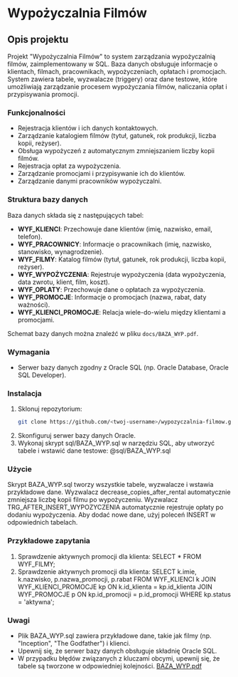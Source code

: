 # Wypożyczalnia Filmów

## Opis projektu
Projekt "Wypożyczalnia Filmów" to system zarządzania wypożyczalnią filmów, zaimplementowany w SQL. Baza danych obsługuje informacje o klientach, filmach, pracownikach, wypożyczeniach, opłatach i promocjach. System zawiera tabele, wyzwalacze (triggery) oraz dane testowe, które umożliwiają zarządzanie procesem wypożyczania filmów, naliczania opłat i przypisywania promocji.

### Funkcjonalności
- Rejestracja klientów i ich danych kontaktowych.
- Zarządzanie katalogiem filmów (tytuł, gatunek, rok produkcji, liczba kopii, reżyser).
- Obsługa wypożyczeń z automatycznym zmniejszaniem liczby kopii filmów.
- Rejestracja opłat za wypożyczenia.
- Zarządzanie promocjami i przypisywanie ich do klientów.
- Zarządzanie danymi pracowników wypożyczalni.

### Struktura bazy danych
Baza danych składa się z następujących tabel:
- **WYF_KLIENCI**: Przechowuje dane klientów (imię, nazwisko, email, telefon).
- **WYF_PRACOWNICY**: Informacje o pracownikach (imię, nazwisko, stanowisko, wynagrodzenie).
- **WYF_FILMY**: Katalog filmów (tytuł, gatunek, rok produkcji, liczba kopii, reżyser).
- **WYF_WYPOŻYCZENIA**: Rejestruje wypożyczenia (data wypożyczenia, data zwrotu, klient, film, koszt).
- **WYF_OPLATY**: Przechowuje dane o opłatach za wypożyczenia.
- **WYF_PROMOCJE**: Informacje o promocjach (nazwa, rabat, daty ważności).
- **WYF_KLIENCI_PROMOCJE**: Relacja wiele-do-wielu między klientami a promocjami.

Schemat bazy danych można znaleźć w pliku `docs/BAZA_WYP.pdf`.

### Wymagania
- Serwer bazy danych zgodny z Oracle SQL (np. Oracle Database, Oracle SQL Developer).

### Instalacja
1. Sklonuj repozytorium:
   ```bash
   git clone https://github.com/<twoj-username>/wypozyczalnia-filmow.git
2. Skonfiguruj serwer bazy danych Oracle.
3. Wykonaj skrypt sql/BAZA_WYP.sql w narzędziu SQL, aby utworzyć tabele i wstawić dane testowe:
@sql/BAZA_WYP.sql

### Użycie
Skrypt BAZA_WYP.sql tworzy wszystkie tabele, wyzwalacze i wstawia przykładowe dane.
Wyzwalacz decrease_copies_after_rental automatycznie zmniejsza liczbę kopii filmu po wypożyczeniu.
Wyzwalacz TRG_AFTER_INSERT_WYPOZYCZENIA automatycznie rejestruje opłaty po dodaniu wypożyczenia.
Aby dodać nowe dane, użyj poleceń INSERT w odpowiednich tabelach.

### Przykładowe zapytania
1. Sprawdzenie aktywnych promocji dla klienta:
SELECT * FROM WYF_FILMY;
2. Sprawdzenie aktywnych promocji dla klienta:
SELECT k.imie, k.nazwisko, p.nazwa_promocji, p.rabat
FROM WYF_KLIENCI k
JOIN WYF_KLIENCI_PROMOCJE kp ON k.id_klienta = kp.id_klienta
JOIN WYF_PROMOCJE p ON kp.id_promocji = p.id_promocji
WHERE kp.status = 'aktywna';

### Uwagi
- Plik BAZA_WYP.sql zawiera przykładowe dane, takie jak filmy (np. "Inception", "The Godfather") i klienci.
- Upewnij się, że serwer bazy danych obsługuje składnię Oracle SQL.
- W przypadku błędów związanych z kluczami obcymi, upewnij się, że tabele są tworzone w odpowiedniej kolejności.
[BAZA_WYP.pdf](https://github.com/user-attachments/files/21164420/BAZA_WYP.pdf)
